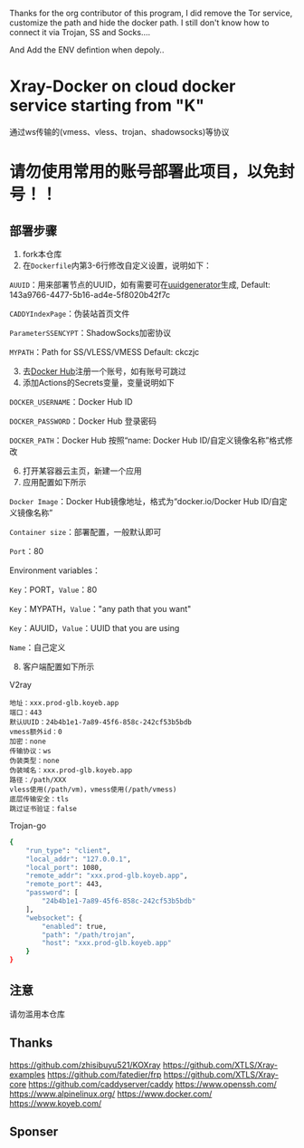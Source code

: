 Thanks for the org contributor of this program, I did remove the Tor service, customize the path and hide the docker path. I still don't know how to connect it via Trojan, SS and Socks....   

And Add the ENV defintion when depoly..

# Xray-Docker on cloud docker service starting from "K"

通过ws传输的(vmess、vless、trojan、shadowsocks)等协议

# 请勿使用常用的账号部署此项目，以免封号！！

## 部署步骤

1. fork本仓库
2. 在`Dockerfile`内第3-6行修改自定义设置，说明如下：

`AUUID`：用来部署节点的UUID，如有需要可在[uuidgenerator](https://www.uuidgenerator.net/)生成, Default: 143a9766-4477-5b16-ad4e-5f8020b42f7c

`CADDYIndexPage`：伪装站首页文件

`ParameterSSENCYPT`：ShadowSocks加密协议

`MYPATH`：Path for SS/VLESS/VMESS Default: ckczjc

3. 去[Docker Hub](https://hub.docker.com/)注册一个账号，如有账号可跳过
4. 添加Actions的Secrets变量，变量说明如下

`DOCKER_USERNAME`：Docker Hub ID

`DOCKER_PASSWORD`：Docker Hub 登录密码

`DOCKER_PATH`：Docker Hub 按照“name: Docker Hub ID/自定义镜像名称”格式修改


6. 打开某容器云主页，新建一个应用
7. 应用配置如下所示

`Docker Image`：Docker Hub镜像地址，格式为“docker.io/Docker Hub ID/自定义镜像名称”

`Container size`：部署配置，一般默认即可

`Port`：80

Environment variables：

`Key`：PORT，`Value`：80

`Key`：MYPATH，`Value`："any path that you want"

`Key`：AUUID，`Value`：UUID that you are using

`Name`：自己定义

8. 客户端配置如下所示

V2ray

```
地址：xxx.prod-glb.koyeb.app
端口：443
默认UUID：24b4b1e1-7a89-45f6-858c-242cf53b5bdb
vmess额外id：0
加密：none
传输协议：ws
伪装类型：none
伪装域名：xxx.prod-glb.koyeb.app
路径：/path/XXX
vless使用(/path/vm)，vmess使用(/path/vmess)
底层传输安全：tls
跳过证书验证：false
```

Trojan-go

```bash
{
    "run_type": "client",
    "local_addr": "127.0.0.1",
    "local_port": 1080,
    "remote_addr": "xxx.prod-glb.koyeb.app",
    "remote_port": 443,
    "password": [
        "24b4b1e1-7a89-45f6-858c-242cf53b5bdb"
    ],
    "websocket": {
        "enabled": true,
        "path": "/path/trojan",
        "host": "xxx.prod-glb.koyeb.app"
    }
}
```

## 注意

请勿滥用本仓库

## Thanks

https://github.com/zhisibuyu521/KOXray
https://github.com/XTLS/Xray-examples
https://github.com/fatedier/frp
https://github.com/XTLS/Xray-core
https://github.com/caddyserver/caddy
https://www.openssh.com/
https://www.alpinelinux.org/
https://www.docker.com/
https://www.koyeb.com/

## Sponser


